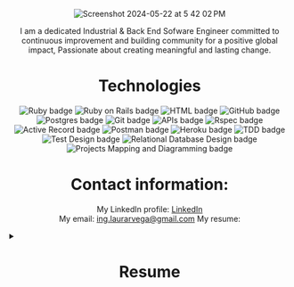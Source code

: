 <div align="center">

![Screenshot 2024-05-22 at 5 42 02 PM](https://gist.github.com/assets/149700247/aa88112a-45d1-4232-90a4-ca353ee82b90)

<p align="center">
I am a dedicated Industrial & Back End Sofware Engineer committed to continuous improvement and building community for a positive global impact,
Passionate about creating meaningful and lasting change. 
</p>

<h1 align="center">Technologies </h1>
  <img src="https://img.shields.io/badge/Ruby-E0115F?logo=ruby&logoColor=fff&style=for-the-badge" alt="Ruby badge">
  <img src="https://img.shields.io/badge/Ruby_on_Rails-CC0000?logo=ruby-on-rails&logoColor=fff&style=for-the-badge" alt="Ruby on Rails badge">
  <img src="https://img.shields.io/badge/HTML5-E34F26?logo=html5&logoColor=fff&style=for-the-badge" alt="HTML badge">
  <img src="https://img.shields.io/badge/GitHub-181717?logo=github&logoColor=fff&style=for-the-badge" alt="GitHub badge">
  <img src="https://img.shields.io/badge/postgresql-4169e1?style=for-the-badge&logo=postgresql&logoColor=white" alt="Postgres badge">
  <img src="https://img.shields.io/badge/Git-F05032?logo=git&logoColor=fff&style=for-the-badge" alt="Git badge">
  <img src="https://img.shields.io/badge/APIs-005571?logo=swagger&logoColor=fff&style=for-the-badge" alt="APIs badge">
  <img src="https://img.shields.io/badge/Rspec-FF4A00?logo=ruby&logoColor=fff&style=for-the-badge" alt="Rspec badge">
  <img src="https://img.shields.io/badge/Active_Record-369?logo=ruby&logoColor=fff&style=for-the-badge" alt="Active Record badge">
  <img src="https://img.shields.io/badge/Postman-FF6C37?logo=postman&logoColor=fff&style=for-the-badge" alt="Postman badge">
  <img src="https://img.shields.io/badge/Heroku-430098?logo=heroku&logoColor=fff&style=for-the-badge" alt="Heroku badge">
  <img src="https://img.shields.io/badge/Test_Driven_Development-A52A2A?logo=testflight&logoColor=fff&style=for-the-badge" alt="TDD badge">
  <img src="https://img.shields.io/badge/Test_Design-0095D5?logo=testrail&logoColor=fff&style=for-the-badge" alt="Test Design badge">
  <img src="https://img.shields.io/badge/Relational_Database_Design-4479A1?logo=database&logoColor=fff&style=for-the-badge" alt="Relational Database Design badge">
  <img src="https://img.shields.io/badge/Projects_Mapping_and_Diagramming-16A085?logo=drawio&logoColor=fff&style=for-the-badge" alt="Projects Mapping and Diagramming badge">

<h1 align="center">Contact information: </h1>
<p align="center">
 My LinkedIn profile: <a href="https://www.linkedin.com/in/laurarvegav/">LinkedIn</a></br>
 My email: <a href="https://www.linkedin.com/in/laurarvegav/">ing.laurarvega@gmail.com</a>
 My resume: <a href="https://docs.google.com/document/d/1bBDbAT0fajvCbm6GQ-tNxsTTFwZarFg7/edit"></a>
</p>
</div>
<details>

  <summary><h1 align="center"> Resume </h1></summary>
  
  <h2 align="center"> Projects </h2>
  <h4 align="left"> TattDaddy </br>
    <a href="https://github.com/JackCSweeney/tattdaddy-fe">Repository FE</a> || <a href="https://github.com/JackCSweeney/tattdaddy-be">Repository BE</a> || <a href="https://www.canva.com/design/DAGCyd70ymg/rZD-nEI4HCGH8pmWgIIMBg/edit?utm_content=DAGCyd70ymg&utm_campaign=designshare&utm_medium=link2&utm_source=sharebutton">Product Presentation</a>                                                                                                                                                
  </h4>
  <p align="left"> 
    Developed and deployed a Service Oriented Ruby on Rails web app for tattoo enthusiasts and artists. Users can easily expand their tattoo collections while artists manage clients and showcase designs. 
    Led front-end development in a mobile-friendly format, utilizing AWSS3 for CRUD operations on tattoo designs. 
  </p>

  <h4 align="left"> Brain Freeze </br>
    <a href="https://brain-defrost.github.io/Brain-Defrost_FE/">Deployment</a> || <a href="https://github.com/Brain-Defrost/Brain-Defrost_FE">Repository FE</a> || <a href="https://github.com/Brain-Defrost/Brain-Defrost_BE">Repository BE</a> || <a href="https://brain-defrost-f8afea5ead0a.herokuapp.com/api-docs/index.html">BE API Docs</a>                                                                                                                                                
  </h4>
  <p align="left">                                                                                                                             
    Led a diverse team of five full stack developers to create an online trivia game powered by generative AI. The project aimed to foster human connection through virtual meetings, utilizing a Service Oriented Architecture, real-time user-FE interaction, and well-documented BE APIs.
  </p>

  <h4 align="left"> Market Money </br>
    <a href="https://github.com/Brain-Defrost/Brain-Defrost_FE">Repository FE</a> || <a href="https://github.com/Brain-Defrost/Brain-Defrost_BE">Repository BE</a>                                                                                                                                                
  </h4>
  <p align="left">
    Full-stack web application where a consumable BE API and FE views were developed. Implemented an internal API, and fully tested its functionality, with happy/sad path and edge case handling.
  </p>
  
  <h2 align="center"> Professional Experience </h2>
    <h4 align="left"> Legal Office Coordinator </br>
    Saltrese Law Firm LLC, Boulder, CO (Hybrid), Oct 2022 – Nov 2023
    </h4>
     <p align="left">
      Optimized database, restructuring and validating 1,000+ records. Managed bilingual client communications with US Government agencies, prioritizing confidentiality, safety, empathy, and direct communication.
    </p>

  <h4 align="left"> Human Talent Leader </br>
  Public services company Caribabare ESP, Colombia, Jan 2020 – Mar 2021 	
  </h4>
  <p align="left"> 
   Led human talent processes for 100+ direct employees and 20+ contractors. Demonstrated resilience during COVID-19, balancing business goals with employee safety. Actively participated in ISO9001 accreditation renewal.
  </p>
  
  <h4 align="left"> Office Engineer </br>
  Construction General Contractor, Tame,  Colombia, Jan 2017 – Dec 2019	
  </h4>
  <p align="left">  	 
  Led human talent and data analysis processes for teams of 120+ people and $1.7M USD construction projects.
  </p>
  
  <h4 align="left"> Quality Assurance Intern </br>
  Groupe SEB Colombia S.A., Colombia, Jun 2016 – Dec 2016
  </h4>
  <p align="left">
    Developed the project Restructuration of the handling of package and products of Groupe SEB using DMAIC methodology and Lean Six Sigma metrics, reducing in 60% the product damage due to package and handling.
  </p>
  
  <h4 align="left"> Data Analyst </br>
  Polimerica S.A., Colombia, Jan 2015 – Oct 2015
  </h4>
  <p align="left">
    Analyzed financial data from clients using Excel and SIIGO for tracking and growing business KPIs.
  </p>

<h2 align="center"> Education </h2>

<h4 align="left"> Back End Engineering </br>
    Turing School of Software and Design, US, Jun 2024
</h4>

<h4 align="left">Human and Organizational Development Management</br>
    Rosario Univ., Colombia, Mar 2019
</h4>

<h4 align="left">Bs. Industrial Engineering</br>
    Escuela Colombiana de Ingenieria Julio Garavito, Col., Nov 2017
</h4>

<h4 align="left">Training in Lean - Six Sigma Green Belt</br>
    Escuela Col. de Ingenieria Julio Garavito, Col., Apr 2015 
</h4>
</details>
